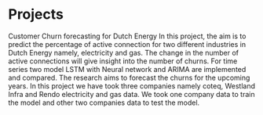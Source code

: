 # Projects
Customer Churn forecasting for Dutch Energy
In this project, the aim is to predict the percentage of active connection for two different industries in Dutch Energy namely, electricity and gas. The change in the number of active connections will give insight into the number of churns. For time series two model LSTM with Neural network and ARIMA are implemented and compared. The research aims to forecast the churns for the upcoming years.
In this project we have took three companies namely coteq, Westland Infra and Rendo electricity and gas data.
We took one company data to train the model and other two companies data to test the model.
